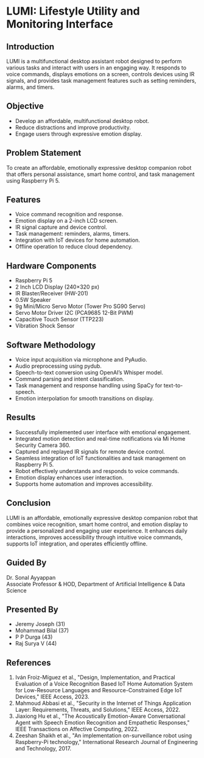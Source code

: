 
# LUMI: Lifestyle Utility and Monitoring Interface

## Introduction
LUMI is a multifunctional desktop assistant robot designed to perform various tasks and interact with users in an engaging way. It responds to voice commands, displays emotions on a screen, controls devices using IR signals, and provides task management features such as setting reminders, alarms, and timers.

## Objective
- Develop an affordable, multifunctional desktop robot.
- Reduce distractions and improve productivity.
- Engage users through expressive emotion display.

## Problem Statement
To create an affordable, emotionally expressive desktop companion robot that offers personal assistance, smart home control, and task management using Raspberry Pi 5.

## Features
- Voice command recognition and response.
- Emotion display on a 2-inch LCD screen.
- IR signal capture and device control.
- Task management: reminders, alarms, timers.
- Integration with IoT devices for home automation.
- Offline operation to reduce cloud dependency.

## Hardware Components
- Raspberry Pi 5
- 2 Inch LCD Display (240×320 px)
- IR Blaster/Receiver (HW-201)
- 0.5W Speaker
- 9g Mini/Micro Servo Motor (Tower Pro SG90 Servo)
- Servo Motor Driver I2C (PCA9685 12-Bit PWM)
- Capacitive Touch Sensor (TTP223)
- Vibration Shock Sensor

## Software Methodology
- Voice input acquisition via microphone and PyAudio.
- Audio preprocessing using pydub.
- Speech-to-text conversion using OpenAI’s Whisper model.
- Command parsing and intent classification.
- Task management and response handling using SpaCy for text-to-speech.
- Emotion interpolation for smooth transitions on display.

## Results
- Successfully implemented user interface with emotional engagement.
- Integrated motion detection and real-time notifications via Mi Home Security Camera 360.
- Captured and replayed IR signals for remote device control.
- Seamless integration of IoT functionalities and task management on Raspberry Pi 5.
- Robot effectively understands and responds to voice commands.
- Emotion display enhances user interaction.
- Supports home automation and improves accessibility.

## Conclusion
LUMI is an affordable, emotionally expressive desktop companion robot that combines voice recognition, smart home control, and emotion display to provide a personalized and engaging user experience. It enhances daily interactions, improves accessibility through intuitive voice commands, supports IoT integration, and operates efficiently offline.

## Guided By
Dr. Sonal Ayyappan  
Associate Professor & HOD, Department of Artificial Intelligence & Data Science

## Presented By
- Jeremy Joseph (31)  
- Mohammad Bilal (37)  
- P P Durga (43)  
- Raj Surya V (44)

## References
1. Iván Froiz-Míguez et al., "Design, Implementation, and Practical Evaluation of a Voice Recognition Based IoT Home Automation System for Low-Resource Languages and Resource-Constrained Edge IoT Devices," IEEE Access, 2023.  
2. Mahmoud Abbasi et al., "Security in the Internet of Things Application Layer: Requirements, Threats, and Solutions," IEEE Access, 2022.  
3. Jiaxiong Hu et al., "The Acoustically Emotion-Aware Conversational Agent with Speech Emotion Recognition and Empathetic Responses," IEEE Transactions on Affective Computing, 2022.  
4. Zeeshan Shaikh et al., "An implementation on-surveillance robot using Raspberry-Pi technology," International Research Journal of Engineering and Technology, 2017.
